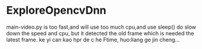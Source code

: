 # ExploreOpencvDnn
main-video.py is too fast,and will use too much cpu,and use sleep() do slow down the speed and cpu,
but it detected the old frame which is needed the latest frame.
ke yi can kao hpr de c he Ftime,
huo:liang ge jin cheng...
